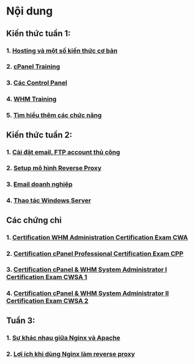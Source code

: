 # Nội dung

## Kiến thức tuần 1:
### 1. [Hosting và một số kiến thức cơ bản](https://github.com/TrungTran0/TrainingVietnix/blob/main/Tu%E1%BA%A7n%201/Hosting%20v%C3%A0%20m%E1%BB%99t%20s%E1%BB%91%20ki%E1%BA%BFn%20th%E1%BB%A9c%20c%C6%A1%20b%E1%BA%A3n.md)
### 2. [cPanel Training](https://github.com/TrungTran0/TrainingVietnix/blob/main/Tu%E1%BA%A7n%201/cPanel_Training.md)
### 3. [Các Control Panel](https://github.com/TrungTran0/TrainingVietnix/blob/main/Tu%E1%BA%A7n%201/Control%20Panel.md)
### 4. [WHM Training](https://github.com/TrungTran0/TrainingVietnix/blob/main/Tu%E1%BA%A7n%201/WHM_training.md)
### 5. [Tìm hiểu thêm các chức năng](https://github.com/TrungTran0/TrainingVietnix/blob/main/Tu%E1%BA%A7n%201/T%C3%ACm%20hi%E1%BB%83u%20th%C3%AAm.md)
## Kiến thức tuần 2:
### 1. [Cài đặt email, FTP account thủ công](https://github.com/TrungTran0/TrainingVietnix/blob/main/Tu%E1%BA%A7n%202/C%C3%A0i%20%C4%91%E1%BA%B7t%20email%2C%20FTP%20account%20th%E1%BB%A7%20c%C3%B4ng.md)
### 2. [Setup mô hình Reverse Proxy](https://github.com/TrungTran0/TrainingVietnix/blob/main/Tu%E1%BA%A7n%202/Setup%20m%C3%B4%20h%C3%ACnh%20Reverse%20Proxy.md)
### 3. [Email doanh nghiệp](https://github.com/TrungTran0/TrainingVietnix/blob/main/Tu%E1%BA%A7n%202/Email%20doanh%20nghi%E1%BB%87p.md)
### 4. [Thao tác Windows Server](https://github.com/TrungTran0/TrainingVietnix/blob/main/Tu%E1%BA%A7n%202/Thao%20t%C3%A1c%20Windows%20Server.md)
## Các chứng chỉ
### 1. [Certification WHM Administration Certification Exam CWA](https://github.com/TrungTran0/TrainingVietnix/blob/main/Tu%E1%BA%A7n%201/Cert/certification-WHM-Administration-Certification-Exam-CWA-trungnormie.pdf)
### 2. [Certification cPanel Professional Certification Exam CPP](https://github.com/TrungTran0/TrainingVietnix/blob/main/Tu%E1%BA%A7n%201/Cert/certification-cPanel-Professional-Certification-Exam-CPP-trungnormie.pdf)
### 3. [Certification cPanel & WHM System Administrator I Certification Exam CWSA 1](https://github.com/TrungTran0/TrainingVietnix/blob/main/Tu%E1%BA%A7n%201/Cert/certification-cPanel-%26-WHM-System-Administrator-I-Certification-Exam-CWSA-1-trungnormie.pdf)
### 4. [Certification cPanel & WHM System Administrator II Certification Exam CWSA 2](https://github.com/TrungTran0/TrainingVietnix/blob/main/Tu%E1%BA%A7n%201/Cert/certification-cPanel-%26-WHM-System-Administrator-II-Certification-Exam-CWSA-2-trungnormie.pdf)

## Tuần 3:
### 1. [Sự khác nhau giữa Nginx và Apache](https://github.com/TrungTran0/TrainingVietnix/blob/main/Tu%E1%BA%A7n%203/S%E1%BB%B1%20kh%C3%A1c%20nhau%20gi%E1%BB%AFa%20Nginx%20v%C3%A0%20Apache.md)
### 2. [Lợi ích khi dùng Nginx làm reverse proxy](https://github.com/TrungTran0/TrainingVietnix/blob/main/Tu%E1%BA%A7n%203/L%E1%BB%A3i%20%C3%ADch%20khi%20d%C3%B9ng%20Nginx%20l%C3%A0m%20reverse%20proxy.md)
